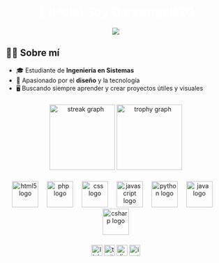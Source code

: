 <!-- Perfil de GitHub: Darkangel120 -->

<h1 align="center" style="color:#fff;">
  👋 ¡Hola! Soy Darkangel120
</h1>

<p align="center">
  <img src="https://capsule-render.vercel.app/api?type=rect&color=0:1a1a2e,100:16213e&height=130&section=header&text=Bienvenido%20a%20mi%20GitHub!&fontColor=fff&fontSize=40&desc=Estudiante%20de%20Ingenier%C3%ADa%20en%20Sistemas%20%7C%20Apasionado%20por%20el%20Dise%C3%B1o&descSize=18&descAlignY=100" />
</p>


## 🧑‍💻 Sobre mí

- 🎓 Estudiante de **Ingeniería en Sistemas**
- 🎨 Apasionado por el **diseño** y la tecnología
- 🖥️ Buscando siempre aprender y crear proyectos útiles y visuales

###

<div align="center">
  <img src="https://streak-stats.demolab.com?user=Darkangel120&locale=en&mode=daily&theme=dracula&hide_border=false&border_radius=5&order=3" height="150" alt="streak graph"  />
  <img src="https://github-profile-trophy.vercel.app?username=Darkangel120&theme=dracula&column=-1&row=1&margin-w=8&margin-h=8&no-bg=false&no-frame=false&order=4" height="150" alt="trophy graph"  />
</div>

###

<picture>
  <source media="(prefers-color-scheme: dark)" srcset="https://raw.githubusercontent.com/Darkangel120/Darkangel120/output/pacman-contribution-graph-dark.svg">
  <source media="(prefers-color-scheme: light)" srcset="https://raw.githubusercontent.com/Darkangel120/Darkangel120/output/pacman-contribution-graph.svg">
</picture>


###

<div align="center">
  <img src="https://cdn.jsdelivr.net/gh/devicons/devicon/icons/html5/html5-original.svg" height="60" alt="html5 logo"  />
  <img width="12" />
  <img src="https://cdn.jsdelivr.net/gh/devicons/devicon/icons/php/php-original.svg" height="60" alt="php logo"  />
  <img width="12" />
  <img src="https://cdn.jsdelivr.net/gh/devicons/devicon/icons/css3/css3-original.svg" height="60" alt="css logo"  />
  <img width="12" />
  <img src="https://cdn.jsdelivr.net/gh/devicons/devicon/icons/javascript/javascript-original.svg" height="60" alt="javascript logo"  />
  <img width="12" />
  <img src="https://skillicons.dev/icons?i=py" height="60" alt="python logo"  />
  <img width="12" />
  <img src="https://cdn.jsdelivr.net/gh/devicons/devicon/icons/java/java-original.svg" height="60" alt="java logo"  />
  <img width="12" />
  <img src="https://cdn.jsdelivr.net/gh/devicons/devicon/icons/csharp/csharp-original.svg" height="60" alt="csharp logo"  />
</div>

###

<div align="center">
  <img src="https://img.shields.io/static/v1?message=LinkedIn&logo=linkedin&label=&color=0077B5&logoColor=white&labelColor=&style=for-the-badge" height="25" alt="linkedin logo"  />
  <img src="https://img.shields.io/static/v1?message=Twitter&logo=twitter&label=&color=1DA1F2&logoColor=white&labelColor=&style=for-the-badge" height="25" alt="twitter logo"  />
  <img src="https://img.shields.io/static/v1?message=Discord&logo=discord&label=&color=7289DA&logoColor=white&labelColor=&style=for-the-badge" height="25" alt="discord logo"  />
  <img src="https://img.shields.io/static/v1?message=Instagram&logo=instagram&label=&color=E4405F&logoColor=white&labelColor=&style=for-the-badge" height="25" alt="instagram logo"  />
</div>

###
